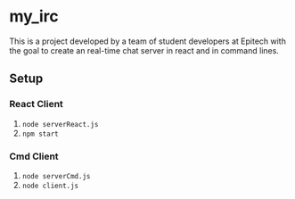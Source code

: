 # my_irc

This is a project developed by a team of student developers at Epitech with the goal to create an real-time chat server in react and in command lines.

## Setup

### React Client

1. `node serverReact.js`  
2. `npm start`  

### Cmd Client

1. `node serverCmd.js`
2. `node client.js`
